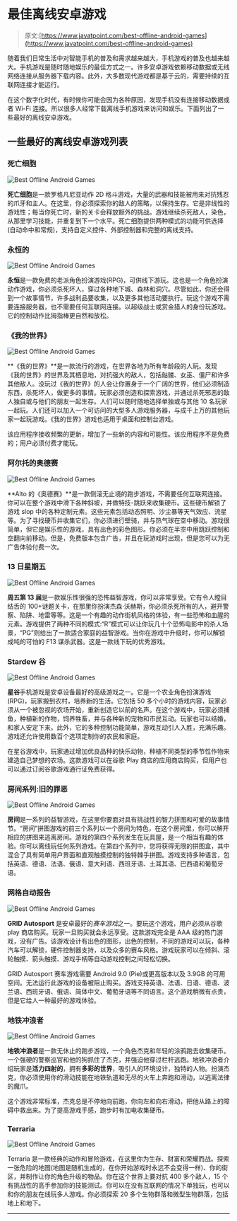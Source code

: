 # 最佳离线安卓游戏

> 原文:[https://www.javatpoint.com/best-offline-android-games](https://www.javatpoint.com/best-offline-android-games)

随着我们日常生活中对智能手机的普及和需求越来越大，手机游戏的普及也越来越大。手机游戏是随时随地娱乐的最佳方式之一。许多安卓游戏依赖移动数据或无线网络连接从服务器下载内容。此外，大多数现代游戏都是基于云的，需要持续的互联网连接才能运行。

在这个数字化时代，有时候你可能会因为各种原因，发现手机没有连接移动数据或者 Wi-Fi 连接。所以很多人经常下载离线手机游戏来访问和娱乐。下面列出了一些最好的离线安卓游戏。

## 一些最好的离线安卓游戏列表

### 死亡细胞

![Best Offline Android Games](../Images/262f69a1993ba48f34e9ac0b8116dda5.png)

**死亡细胞**是一款罗格凡尼亚动作 2D 格斗游戏，大量的武器和技能被用来对抗残忍的爪牙和主人。在这里，你必须探索你的敌人的策略，以保持生存。它是非线性的游戏性；每当你死亡时，新的关卡会释放额外的挑战。游戏继续杀死敌人，染色，从那里学习技能，并重复到下一个水平。死亡细胞提供两种模式的功能可供选择(自动命中和常规)，支持自定义控件、外部控制器和完整的离线支持。

### 永恒的

![Best Offline Android Games](../Images/8105c5008e9bee2d23d5a14c39e93fb4.png)

**永恒**是一款免费的老派角色扮演游戏(RPG)，可供线下游玩。这也是一个角色扮演动作游戏，你必须杀死坏人，穿过各种地下城、森林和洞穴。尽管如此，你还会得到一个故事情节，许多战利品要收集，以及更多其他活动要执行。玩这个游戏不需要连接服务器，也不需要任何互联网连接。以超级战士或赏金猎人的身份玩游戏。它的控制动作比拇指棒更自然和放松。

### 《我的世界》

![Best Offline Android Games](../Images/73a735277e0da71cb70cedb5932e43da.png)

**《我的世界》**是一款流行的游戏，在世界各地为所有年龄段的人玩。发现《我的世界》的世界及其栖息地，对抗强大的敌人，包括骷髅、女巫、僵尸和许多其他敌人。没玩过《我的世界》的人会让你置身于一个广阔的世界，他们必须制造东西，杀死坏人，做更多的事情。玩家必须创造和探索游戏，并通过杀死邪恶的敌人独自或与他们的朋友一起生存。人们可以随时随地选择单独或与其他 10 名玩家一起玩。人们还可以加入一个可访问的大型多人游戏服务器，与成千上万的其他玩家一起玩游戏。《我的世界》游戏也适用于桌面和控制台游戏。

该应用程序接收频繁的更新，增加了一些新的内容和可能性。该应用程序不是免费的；用户必须付费才能玩。

### 阿尔托的奥德赛

![Best Offline Android Games](../Images/ef3fe75c4d5a37c21d32783a3dadbdb4.png)

**Alto 的《奥德赛》**是一款侧滚无止境的跑步游戏，不需要任何互联网连接。你可以在整个游戏中滑下各种斜坡，并做特技-跳跃来收集硬币。这些硬币解锁了游戏 slop 中的各种定制元素。这些元素包括动态照明、沙尘暴等天气效应、流星等。为了寻找硬币并收集它们，你必须进行壁骑，并与热气球在空中移动。游戏很简单，但它是娱乐性的游戏，具有出色的彩色图形。你必须在半空中用跳跃控制和空翻向前移动。但是，免费版本包含广告，并且在玩游戏时出现，但是您可以为无广告体验付费一次。

### 13 日星期五

![Best Offline Android Games](../Images/1466de814899540be558e86bed56c92d.png)

**周五第 13 届**是一款娱乐性很强的恐怖益智游戏，你可以非常享受。它有令人瞠目结舌的 100+谜题关卡，在那里你扮演杰森·沃赫斯，你必须杀死所有的人，避开警察、陷阱、地雷等等。这是一个有趣的动作街机风格的体验，有一些恐怖和血腥的元素。游戏提供了两种不同的模式:“R”模式可以让你玩几十个恐怖电影中的杀人场景，“PG”则给出了一款适合家庭的益智游戏。当你在游戏中升级时，你可以解锁成吨的可怕的 F13 谋杀武器。这是一款线下玩的优秀游戏。

### Stardew 谷

![Best Offline Android Games](../Images/acdcb256a3c19c4295f6a2f1c4049736.png)

**星谷**手机游戏是安卓设备最好的高级游戏之一。它是一个农业角色扮演游戏(RPG)，玩家搬到农村，培养新的生活。它包括 50 多个小时的游戏内容，玩家必须从一个被忽视的农场开始，重新创造它以前的名声。在这个游戏中，玩家必须捕鱼，种植新的作物，饲养牲畜，并与各种新的宠物和市民互动。玩家也可以结婚，和家人安定下来。此外，它的多种控制功能简单，游戏互动引人入胜，充满乐趣。游戏还允许使用数百个选项定制你的农民和家庭。

在星谷游戏中，玩家通过增加优良品种的快乐动物，种植不同类型的季节性作物来建造自己梦想的农场。这款游戏可以在谷歌 Play 商店的应用商店购买，但用户也可以通过订阅谷歌游戏通行证免费获得。

### 房间系列:旧的罪恶

![Best Offline Android Games](../Images/a5197e6b0413e6c18fd039cbe3948b63.png)

**房间**是一系列的益智游戏，在这里你要面对具有挑战性的智力拼图和可爱的故事情节。“房间”拼图游戏的前三个系列以一个房间为特色，在这个房间里，你可以解开相应的拼图来逃离房间。游戏的第四个系列发生在玩具屋，是一个相当有趣的体验。你可以离线玩任何系列游戏。在第四个系列中，您将获得无限的拼图盒，其中混合了具有简单用户界面和直观触摸控制的独特棘手拼图。游戏支持多种语言，包括英语、德语、法语、俄语、意大利语、西班牙语、土耳其语、巴西语和葡萄牙语。

### 网格自动报告

![Best Offline Android Games](../Images/77f29ba1efb21241a9845b010c71cce0.png)

**GRID Autosport** 是安卓最好的*赛车游戏*之一。要玩这个游戏，用户必须从谷歌 play 商店购买。玩家一旦购买就会永远享受。这款游戏完全是 AAA 级的热门游戏，没有广告。该游戏设计有出色的图形，出色的控制，不同的游戏可以玩，各种汽车可以解锁，硬件控制器支持，以及众多的赛车风格。游戏玩家可以在倾斜、滚轮触摸、箭头触摸、游戏手柄等自动游戏控制之间轻松切换。

GRID Autosport 赛车游戏需要 Android 9.0 (Pie)或更高版本以及 3.9GB 的可用空间。无法运行此游戏的设备被阻止购买。游戏支持英语、法语、日语、德语、波兰语、西班牙语、俄语、简体中文、葡萄牙语等不同语言。这个游戏稍微有点贵，但是它给人一种最好的游戏体验。

### 地铁冲浪者

![Best Offline Android Games](../Images/5393f67aa937f6ad4af38d18eadf36b6.png)

**地铁冲浪者**是一款无休止的跑步游戏，一个角色杰克和年轻的涂鸦跑去收集硬币。一个强硬的警察巡官和他的狗抓住了杰克，并强迫他穿过栏杆逃跑。地铁冲浪者介绍玩家是**活力四射的**，拥有**多彩的世界**，吸引人的环境设计，独特的人物。扮演杰克，你必须使用你的滑动技能在地铁轨道和无尽的火车上奔跑和滑动，以逃离法律的魔爪。

这个游戏非常标准，杰克总是不停地向前跑，你向左和向右滑动，把他从路上的障碍中救出来。为了提高游戏手感，跑步时有加电收集硬币。

### Terraria

![Best Offline Android Games](../Images/0e146ee9fd4944bdef92aa2e809f9363.png)

Terraria 是一款经典的动作和冒险游戏，在这里你为生存、财富和荣耀而战。探索一张危险的地图(地图是随机生成的，在你开始游戏时永远不会变得一样)、你的街区，并制作让你的角色升级的物品。你在这个世界上要对抗 400 多个敌人，15 个有挑战性的高手参加你的技能测试。你可以在没有互联网的情况下单独玩，也可以和你的朋友在线玩多人游戏。你必须探索 20 多个生物群落和微型生物群落，包括地上和地下。

* * *